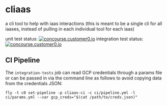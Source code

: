 # cliaas
a cli tool to help with iaas interactions (this is meant to be a single cli for all iaases, instead of pulling in each individual tool for each iaas)


unit test status: [![concourse.customer0.io](https://concourse.customer0.io/api/v1/teams/pcfs/pipelines/cliaas-ci/jobs/unit-tests/badge)](https://concourse.customer0.io/teams/pcfs/pipelines/cliaas-ci) 
integration test status: [![concourse.customer0.io](https://concourse.customer0.io/api/v1/teams/pcfs/pipelines/cliaas-ci/jobs/integration-tests/badge)](https://concourse.customer0.io/teams/pcfs/pipelines/cliaas-ci) 

## CI Pipeline

The `integration-tests` job can read GCP credentials through a params file or can be passed in via the command line as follows to avoid copying data from the credentials JSON:


```
fly -t c0 set-pipeline -p cliaas-ci -c ci/pipeline.yml -l ci/params.yml --var gcp_creds="$(cat /path/to/creds.json)"
```
